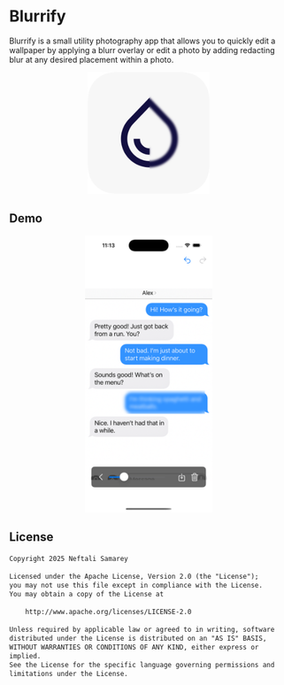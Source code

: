 # Blurrify

Blurrify is a small utility photography app that allows you to quickly edit a wallpaper by applying a blurr overlay or edit a photo by adding redacting blur at any desired placement within a photo. 

<p align="center">
<img src='images/RoundedIcon.png' title='App Icon' width='220px'/>
</p>

## Demo
<p align="center">
<img src='images/redacted-convo.png' title='App Icon' width='230px' alt='App Walkthrough' />
</p>

## License

    Copyright 2025 Neftali Samarey

    Licensed under the Apache License, Version 2.0 (the "License");
    you may not use this file except in compliance with the License.
    You may obtain a copy of the License at

        http://www.apache.org/licenses/LICENSE-2.0

    Unless required by applicable law or agreed to in writing, software
    distributed under the License is distributed on an "AS IS" BASIS,
    WITHOUT WARRANTIES OR CONDITIONS OF ANY KIND, either express or implied.
    See the License for the specific language governing permissions and
    limitations under the License.
